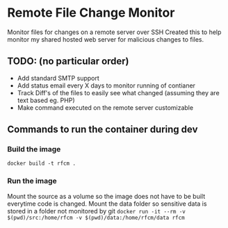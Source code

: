 # Remote File Change Monitor
Monitor files for changes on a remote server over SSH
Created this to help monitor my shared hosted web server for malicious changes to files.

## TODO: (no particular order)
* Add standard SMTP support
* Add status email every X days to monitor running of contianer
* Track Diff's of the files to easily see what changed (assuming they are text based eg. PHP)
* Make command executed on the remote server customizable

## Commands to run the container during dev
### Build the image
`docker build -t rfcm .`
### Run the image
Mount the source as a volume so the image does not have to be built everytime code is changed.
Mount the data folder so sensitive data is stored in a folder not monitored by git
`docker run -it --rm -v $(pwd)/src:/home/rfcm -v $(pwd)/data:/home/rfcm/data rfcm`